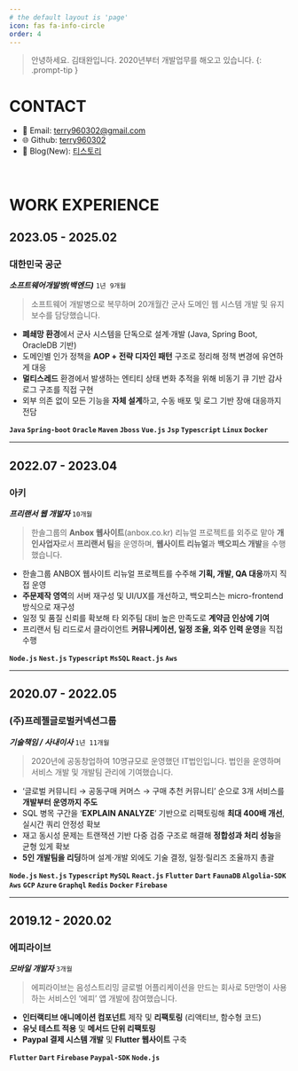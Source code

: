```yaml
---
# the default layout is 'page'
icon: fas fa-info-circle
order: 4
---
```


> 안녕하세요. 김태완입니다. 2020년부터 개발업무를 해오고 있습니다.
{: .prompt-tip }

# CONTACT

- 📧  Email: [terry960302@gmail.com](mailto:terry960302@gmail.com)
- 🌐  Github: [terry960302](https://github.com/terry960302)
- 📝  Blog(New): [티스토리](https://pandaterry.tistory.com/)

<br/>

# WORK EXPERIENCE

## 2023.05 - 2025.02

### 대한민국 공군

***소프트웨어개발병(백엔드)***
`1년 9개월`

> 소프트웨어 개발병으로 복무하며 20개월간 군사 도메인 웹 시스템 개발 및 유지보수를 담당했습니다.
> 
- **폐쇄망 환경**에서 군사 시스템을 단독으로 설계·개발 (Java, Spring Boot, OracleDB 기반)
- 도메인별 인가 정책을 **AOP + 전략 디자인 패턴** 구조로 정리해 정책 변경에 유연하게 대응
- **멀티스레드** 환경에서 발생하는 엔티티 상태 변화 추적을 위해 비동기 큐 기반 감사 로그 구조를 직접 구현
- 외부 의존 없이 모든 기능을 **자체 설계**하고, 수동 배포 및 로그 기반 장애 대응까지 전담

**`Java` `Spring-boot` `Oracle` `Maven` `Jboss`  `Vue.js` `Jsp` `Typescript` `Linux` `Docker`** 

---

## 2022.07 - 2023.04

### 아키

***프리랜서 웹 개발자***
`10개월`
> 한솔그룹의 **Anbox 웹사이트**(anbox.co.kr) 리뉴얼 프로젝트를 외주로 맡아 **개인사업자**로서 **프리랜서 팀**을 운영하며, **웹사이트 리뉴얼**과 **백오피스 개발**을 수행했습니다.
> 
- 한솔그룹 ANBOX 웹사이트 리뉴얼 프로젝트를 수주해 **기획, 개발, QA 대응**까지 직접 운영
- **주문제작 영역**의 서버 재구성 및 UI/UX를 개선하고, 백오피스는 micro-frontend 방식으로 재구성
- 일정 및 품질 신뢰를 확보해 타 외주팀 대비 높은 만족도로 **계약금 인상에 기여**
- 프리랜서 팀 리드로서 클라이언트 **커뮤니케이션, 일정 조율, 외주 인력 운영**을 직접 수행

**`Node.js` `Nest.js` `Typescript` `MsSQL` `React.js` `Aws`**

---

## 2020.07 - 2022.05

### (주)프레젤글로벌커넥션그룹

***기술책임 / 사내이사***
`1년 11개월`

> 2020년에 공동창업하여 10명규모로 운영했던 IT법인입니다. 법인을 운영하며 서비스 개발 및 개발팀 관리에 기여했습니다.
> 
- ‘글로벌 커뮤니티 → 공동구매 커머스 → 구매 추천 커뮤니티’ 순으로 3개 서비스를 **개발부터 운영까지 주도**
- SQL 병목 구간을 ‘**EXPLAIN ANALYZE**’ 기반으로 리팩토링해 **최대 400배 개선**, 실시간 쿼리 안정성 확보
- 재고 동시성 문제는 트랜잭션 기반 다중 검증 구조로 해결해 **정합성과 처리 성능**을 균형 있게 확보
- **5인 개발팀을 리딩**하며 설계·개발 외에도 기술 결정, 일정·릴리즈 조율까지 총괄

**`Node.js` `Nest.js` `Typescript` `MySQL` `React.js` `Flutter` `Dart` `FaunaDB` `Algolia-SDK` `Aws` `GCP` `Azure` `Graphql` `Redis` `Docker` `Firebase`**

---

## 2019.12 - 2020.02

### 에피라이브

***모바일 개발자***
`3개월`

> 에피라이브는 음성스트리밍 글로벌 어플리케이션을 만드는 회사로 5만명이 사용하는 서비스인 ‘에피’ 앱 개발에 참여했습니다.
> 
- **인터랙티브 애니메이션 컴포넌트** 제작 및 **리팩토링** (리액티브, 함수형 코드)
- **유닛 테스트 적용** 및 **메서드 단위 리팩토링**
- **Paypal 결제 시스템 개발** 및 **Flutter 웹사이트** 구축

**`Flutter` `Dart` `Firebase` `Paypal-SDK` `Node.js`**